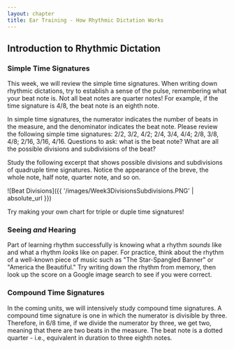 ```yaml
---
layout: chapter
title: Ear Training - How Rhythmic Dictation Works
---
```


## Introduction to Rhythmic Dictation

### Simple Time Signatures

This week, we will review the simple time signatures. When writing down rhythmic dictations, try to establish a sense of the pulse, remembering what your beat note is. Not all beat notes are quarter notes! For example, if the time signature is 4/8, the beat note is an eighth note.

In simple time signatures, the numerator indicates the number of beats in the measure, and the denominator indicates the beat note. Please review the following simple time signatures: 2/2, 3/2, 4/2; 2/4, 3/4, 4/4; 2/8, 3/8, 4/8; 2/16, 3/16, 4/16. Questions to ask: what is the beat note? What are all the possible divisions and subdivisions of the beat?

Study the following excerpt that shows possible divisions and subdivisions of quadruple time signatures. Notice the appearance of the breve, the whole note, half note, quarter note, and so on.

![Beat Divisions]({{ '/images/Week3DivisionsSubdivisions.PNG' | absolute_url }})

Try making your own chart for triple or duple time signatures!

### Seeing *and* Hearing

Part of learning rhythm successfully is knowing what a rhythm *sounds* like and what a rhythm *looks* like on paper. For practice, think about the rhythm of a well-known piece of music such as "The Star-Spangled Banner" or "America the Beautiful." Try writing down the rhythm from memory, then look up the score on a Google image search to see if you were correct.

### Compound Time Signatures

In the coming units, we will intensively study compound time signatures. A compound time signature is one in which the numerator is divisible by three. Therefore, in 6/8 time, if we divide the numerator by three, we get two, meaning that there are two beats in the measure. The beat note is a dotted quarter - i.e., equivalent in duration to three eighth notes.